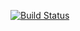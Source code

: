 [![Build Status](https://travis-ci.org/artem-eremchuk/calculator-bonus.svg?branch=master)](https://travis-ci.org/artem-eremchuk/calculator-bonus)
